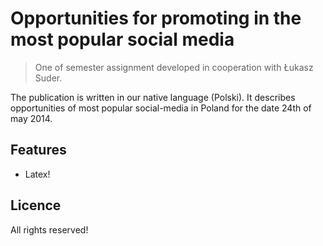 # Opportunities for promoting in the most popular social media

> One of semester assignment developed in cooperation with Łukasz Suder.

The publication is written in our native language (Polski). It describes opportunities of most popular social-media in Poland for the date 24th of may 2014.


## Features
  - Latex!


## Licence
All rights reserved!
